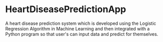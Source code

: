 # HeartDiseasePredictionApp
A heart disease prediction system which is developed using the Logistic Regression Algorithm in Machine Learning and then integrated with a Python program so that user's can input data and predict for themselves.
